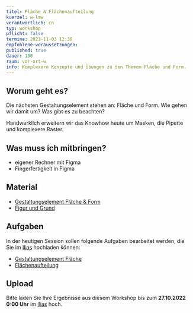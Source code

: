 ```yaml
---
titel: Fläche & Flächenaufteilung
kuerzel: w-lmw
verantwortlich: cn
typ: workshop
pflicht: false
termine: 2023-11-03 12:30
empfohlene-voraussetzungen:
published: true
dauer: 180
raum: vor-ort-w
info: Komplexere Konzepte und Übungen zu den Themem Fläche und Form.
---
```


## Worum geht es?

Die nächsten Gestaltungselement stehen an: Fläche und Form. Wie gehen wir damit um? Was gibt es zu beachten?

Handwerklich erweitern wir das Knowhow heute um Masken, die Pipette und komplexere Raster.

## Was muss ich mitbringen?

-   eigener Rechner mit Figma
-   Fingerfertigkeit in Figma

## Material

-   [Gestaltungselement Fläche & Form](../../download/workshops/flaeche-form/010-flaeche-und-form.pdf)
-   [Figur und Grund](../../download/workshops/flaeche-form/020-figur-und-grund.pdf)

## Aufgaben

In der heutigen Session sollen folgende Aufgaben bearbeitet werden, die Sie im [Ilias](https://ilias.th-koeln.de/goto.php?target=exc_1179477&client_id=ILIAS_FH_Koeln) hochladen können:

-   [Gestaltungselement Fläche](/mi-bachelor-screendesign/assignments/workshop-002-flaeche/)
-   [Flächenaufteilung](/mi-bachelor-screendesign/assignments/workshop-002-flaechenaufteilung/)

## Upload

Bitte laden Sie Ihre Ergebnisse aus diesem Workshop bis zum **27.10.2022 0:00 Uhr** im [Ilias](https://ilias.th-koeln.de/goto.php?target=exc_1179477&client_id=ILIAS_FH_Koeln) hoch.

<!--
## Sie haben keinen Rechner?
Kein Problem, denn wir haben welche. Allerdings nur Macs. Uuuuuhh. Wenn Sie einen brauchen, bitte rechtzeitig an Volker Schaefer wenden. Unsere Rechner können nur für die Workshops und Trainings ausgeliehen werden. Im MI Pool stehen aber immer Rechner für Sie bereit.
-->

